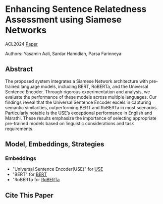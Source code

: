 # Enhancing Sentence Relatedness Assessment using Siamese Networks
ACL2024
[Paper]()

Authors: Yasamin Aali, Sardar Hamidian, Parsa Farinneya

## Abstract
The proposed system integrates a Siamese Network architecture with pre-trained language models, including BERT, RoBERTa, and the Universal Sentence Encoder. Through rigorous experimentation and analysis, we evaluate the performance of these models across multiple languages. Our findings reveal that the Universal Sentence Encoder excels in capturing semantic similarities, outperforming BERT and RoBERTa in most scenarios. Particularly notable is the USE’s exceptional performance in English and Marathi. These results emphasize the importance of selecting appropriate pre-trained models based on linguistic considerations and task requirements.

## Model, Embeddings, Strategies

### Embeddings
- "Universal Sentence Encoder(USE)" for [USE](https://arxiv.org/abs/1803.11175)
- "BERT" for [BERT](https://arxiv.org/abs/1810.04805)
- "RoBERTa for [RoBERTa](https://arxiv.org/abs/1907.11692)

## Cite This Paper
```

```
